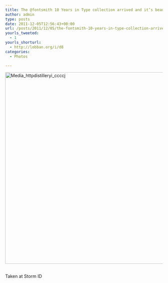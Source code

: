 ```yaml
---
title: The @fontsmith 10 Years in Type collection arrived and it’s beautiful.
author: admin
type: posts
date: 2011-12-05T12:56:43+00:00
url: /posts/2011/12/05/the-fontsmith-10-years-in-type-collection-arrived-and-its-beautiful/
yourls_tweeted:
  - 1
yourls_shorturl:
  - http://lobban.org/i/d8
categories:
  - Photos

---
```

<div class='posterous_autopost'>
  <a href="http://instagr.am/p/XflWv/"></p> 
  
  <div class='p_embed p_image_embed'>
    <a href="http://getfile2.posterous.com/getfile/files.posterous.com/nonimage/BcpbyntkgHypmrwxkhtzinibxydhffqBIHdstqAnEyqhCJvByvqmaBoHeCBd/media_httpdistilleryi_CCccj.jpg.scaled1000.jpg"><img alt="Media_httpdistilleryi_ccccj" height="612" src="http://getfile2.posterous.com/getfile/files.posterous.com/nonimage/BcpbyntkgHypmrwxkhtzinibxydhffqBIHdstqAnEyqhCJvByvqmaBoHeCBd/media_httpdistilleryi_CCccj.jpg.scaled1000.jpg" width="612" /></a>
  </div>
  
  <p>
    </a><br />Taken at Storm ID</div>